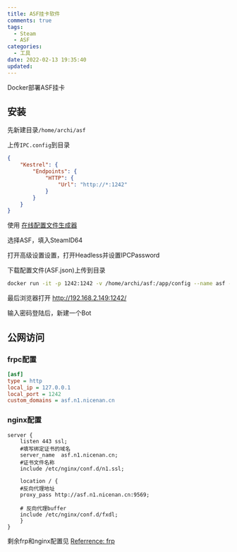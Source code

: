 ```yaml
---
title: ASF挂卡软件
comments: true
tags:
  - Steam
  - ASF
categories:
  - 工具
date: 2022-02-13 19:35:40
updated:
---
```


Docker部署ASF挂卡

<!--more-->

## 安装

先新建目录`/home/archi/asf`

上传`IPC.config`到目录

```json
{
    "Kestrel": {
        "Endpoints": {
            "HTTP": {
                "Url": "http://*:1242"
            }
        }
    }
}
```

使用 [在线配置文件生成器](https://justarchinet.github.io/ASF-WebConfigGenerator)

选择ASF，填入SteamID64

打开高级设置设置，打开Headless并设置IPCPassword

下载配置文件(ASF.json)上传到目录

```bash
docker run -it -p 1242:1242 -v /home/archi/asf:/app/config --name asf --restart=always --pull always justarchi/archisteamfarm
```

最后浏览器打开 http://192.168.2.149:1242/

输入密码登陆后，新建一个Bot



## 公网访问

### frpc配置

```ini
[asf]
type = http
local_ip = 127.0.0.1
local_port = 1242
custom_domains = asf.n1.nicenan.cn
```

### nginx配置

```ngin
server {
    listen 443 ssl;
    #填写绑定证书的域名
    server_name  asf.n1.nicenan.cn; 
    #证书文件名称
    include /etc/nginx/conf.d/n1.ssl;
    
    location / {
    #反向代理地址
    proxy_pass http://asf.n1.nicenan.cn:9569;

    # 反向代理buffer
    include /etc/nginx/conf.d/fxdl;
    }
}
```



剩余frp和nginx配置见 [Referrence: frp](./frp-notes.md)

